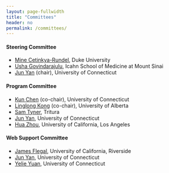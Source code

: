 ```yaml
---
layout: page-fullwidth
title: "Committees"
header: no
permalink: /committees/
---
```


#### Steering Committee
+ [Mine Cetinkya-Rundel](https://scholars.duke.edu/person/mine), Duke University
+ [Usha Govindarajulu](https://profiles.mountsinai.org/usha-govindarajulu), Icahn School of Medicine at Mount Sinai
+ [Jun Yan](https://statistics.uconn.edu/person/jun-yan/) (chair), University of Connecticut 

#### Program Committee
+ [Kun Chen](https://kun-chen.uconn.edu) (co-chair), University of Connecticut
+ [Linglong Kong](https://sites.ualberta.ca/~lkong/) (co-chair), University of Alberta
+ [Sam Tyner](https://sctyner.me), Tritura
+ [Jun Yan](https://stat.uconn.edu/jun-yan/), University of Connecticut 
+ [Hua Zhou](https://ph.ucla.edu/faculty/zhou), University of California, Los Angeles

#### Web Support Committee
+ [James Flegal](https://faculty.ucr.edu/~jflegal/), University of California,
  Riverside
+ [Jun Yan](https://statistics.uconn.edu/person/jun-yan/), University of Connecticut
+ [Yelie Yuan](https://yelie-yuan.netlify.app), University of Connecticut

